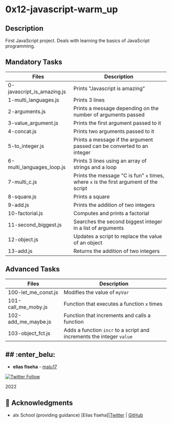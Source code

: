 # 0x12-javascript-warm_up

## Description

First JavaScript project. Deals with learning the basics of JavaScript programming.

## Mandatory Tasks

| Files | Description |
| ----- | ----------- |
| 0-javascript_is_amazing.js | Prints "Javascript is amazing" |
| 1-multi_languages.js | Prints 3 lines |
| 2-arguments.js | Prints a message depending on the number of arguments passed |
| 3-value_argument.js | Prints the first argument passed to it |
| 4-concat.js | Prints two arguments passed to it |
| 5-to_integer.js | Prints a message if the argument passed can be converted to an integer |
| 6-multi_languages_loop.js | Prints 3 lines using an array of strings and a loop |
| 7-multi_c.js | Prints the message "C is fun" `x` times, where `x` is the first argument of the script |
| 8-square.js | Prints a square |
| 9-add.js | Prints the addition of two integers |
| 10-factorial.js | Computes and prints a factorial |
| 11-second_biggest.js | Searches the second biggest integer in a list of arguments |
| 12-object.js | Updates a script to replace the value of an object |
| 13-add.js | Returns the addition of two integers |

## Advanced Tasks

| Files | Description |
| ----- | ----------- |
| 100-let_me_const.js | Modifies the value of `myVar` |
| 101-call_me_moby.js | Function that executes a function `x` times |
| 102-add_me_maybe.js | Function that increments and calls a function |
| 103-object_fct.js | Adds a function `incr` to a script and increments the integer `value` |


## ## :enter_belu: 
* **elias fiseha** - [malu17](https://github.com/malu17)

[![Twitter Follow](https://img.shields.io/twitter/follow/JulianR_30.svg?style=social&label=Follow)](https://twitter.com/eliasfiseha1)


2022
## :mega: Acknowledgments

* alx School (providing guidance)
[Elias fiseha]|[Twitter](https://twitter.com/eliasfiseha1) | [GitHub](https://github.com/malu17)
